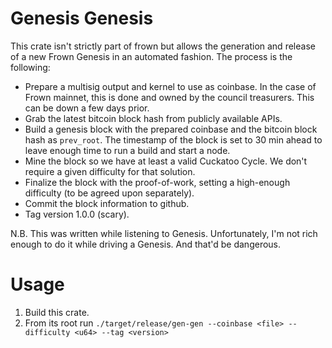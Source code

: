 # Genesis Genesis

This crate isn't strictly part of frown but allows the generation and release of a new Frown Genesis in an automated fashion. The process is the following:

* Prepare a multisig output and kernel to use as coinbase. In the case of Frown mainnet, this is done and owned by the council treasurers. This can be down a few days prior.
* Grab the latest bitcoin block hash from publicly available APIs.
* Build a genesis block with the prepared coinbase and the bitcoin block hash as `prev_root`. The timestamp of the block is set to 30 min ahead to leave enough time to run a build and start a node.
* Mine the block so we have at least a valid Cuckatoo Cycle. We don't require a given difficulty for that solution.
* Finalize the block with the proof-of-work, setting a high-enough difficulty (to be agreed upon separately).
* Commit the block information to github.
* Tag version 1.0.0 (scary).

N.B. This was written while listening to Genesis. Unfortunately, I'm not rich enough to do it while driving a Genesis. And that'd be dangerous.

# Usage

1. Build this crate.
2. From its root run `./target/release/gen-gen --coinbase <file> --difficulty <u64> --tag <version>`
